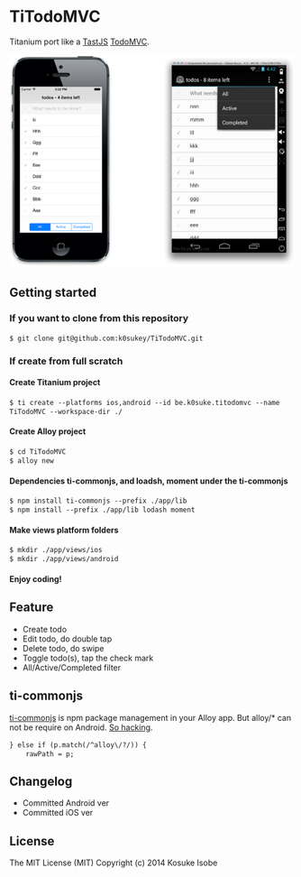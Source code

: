 # TiTodoMVC

Titanium port like a [TastJS](http://tastejs.com/) [TodoMVC](http://todomvc.com/).

![screenshot.png](screenshot.png)

## Getting started

### If you want to clone from this repository

~~~
$ git clone git@github.com:k0sukey/TiTodoMVC.git
~~~


### If create from full scratch

#### Create Titanium project

~~~
$ ti create --platforms ios,android --id be.k0suke.titodomvc --name TiTodoMVC --workspace-dir ./
~~~

#### Create Alloy project

~~~
$ cd TiTodoMVC
$ alloy new
~~~

#### Dependencies ti-commonjs, and loadsh, moment under the ti-commonjs

~~~
$ npm install ti-commonjs --prefix ./app/lib
$ npm install --prefix ./app/lib lodash moment
~~~

#### Make views platform folders

~~~
$ mkdir ./app/views/ios
$ mkdir ./app/views/android
~~~

#### Enjoy coding!


## Feature

* Create todo
* Edit todo, do double tap
* Delete todo, do swipe
* Toggle todo(s), tap the check mark
* All/Active/Completed filter


## ti-commonjs

[ti-commonjs](https://github.com/tonylukasavage/ti-commonjs) is npm package management in your Alloy app.
But alloy/* can not be require on Android.
[So hacking](https://github.com/tonylukasavage/ti-commonjs/blob/master/lib/ti-commonjs.js#L53).

~~~
} else if (p.match(/^alloy\/?/)) {
	rawPath = p;
~~~

## Changelog

* Committed Android ver
* Committed iOS ver


## License

The MIT License (MIT) Copyright (c) 2014 Kosuke Isobe